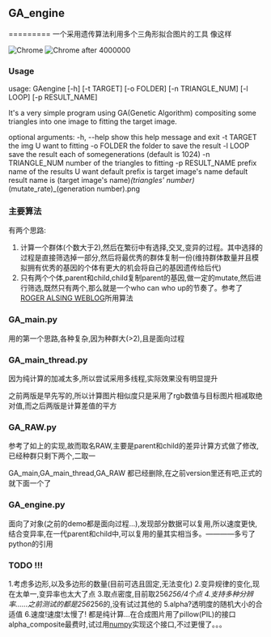 ## GA_engine
=========
一个采用遗传算法利用多个三角形拟合图片的工具
像这样

![Chrome](https://raw.githubusercontent.com/pikeszfish/GA_engine/master/chrome.png)
![Chrome after 4000000](https://raw.githubusercontent.com/pikeszfish/GA_engine/master/chrome_100_1_4000000.png)


### Usage
usage: GAengine [-h] [-t TARGET] [-o FOLDER] [-n TRIANGLE_NUM] [-l LOOP] [-p RESULT_NAME]

It's a very simple program using GA(Genetic Algorithm) compositing some triangles into one image to fitting the target image.

optional arguments:
  -h, --help            show this help message and exit
  -t  TARGET            the img U want to fitting
  -o  FOLDER            the folder to save the result
  -l  LOOP              save the result each of somegenerations (default is 1024)
  -n  TRIANGLE_NUM      number of the triangles to fitting
  -p  RESULT_NAME       prefix name of the results U want
                        default prefix is target image's name
                        default result name is (target image's name)_(triangles' number)_(mutate_rate)_(generation number).png

### 主要算法
有两个思路:
1. 计算一个群体(个数大于2),然后在繁衍中有选择,交叉,变异的过程。其中选择的过程是直接筛选掉一部分,然后将最优秀的群体复制一份(维持群体数量并且模拟拥有优秀的基因的个体有更大的机会将自己的基因遗传给后代)
2. 只有两个个体,parent和child,child复制parent的基因,做一定的mutate,然后进行筛选,既然只有两个,那么就是一个who can who up的节奏了。参考了 [ROGER ALSING WEBLOG](http://rogeralsing.com/2008/12/07/genetic-programming-evolution-of-mona-lisa/)所用算法

### GA_main.py
用的第一个思路,各种复杂,因为种群大(>2),且是面向过程

### GA_main_thread.py
因为纯计算的加减太多,所以尝试采用多线程,实际效果没有明显提升

之前两版是早先写的,所以计算图片相似度只是采用了rgb数值与目标图片相减取绝对值,而之后两版是计算差值的平方
### GA_RAW.py
参考了如上<ROGER ALSING WEBLOG>的实现,故而取名RAW,主要是parent和child的差异计算方式做了修改,已经种群只剩下两个,二取一

GA_main,GA_main_thread,GA_RAW 都已经删除,在之前version里还有吧,正式的就下面一个了
### GA_engine.py
面向了对象(之前的demo都是面向过程...),发现部分数据可以复用,所以速度更快,结合变异率,在一代parent和child中,可以复用的量其实相当多。————多亏了python的引用

### TODO !!!
1.考虑多边形,以及多边形的数量(目前可选且固定,无法变化)
2.变异规律的变化,现在太单一,变异率也太大了点
3.取点密度,目前取256*256/4个点
4.支持多种分辨率......之前测试的都是256*256的,没有试过其他的
5.alpha?透明度的随机大小的合适值
6.速度!速度!太慢了! 都是纯计算...在合成图片用了pillow(PIL)的接口alpha_composite最费时,试过用[numpy](http://stackoverflow.com/questions/3374878/with-the-python-imaging-library-pil-how-does-one-compose-an-image-with-an-alp)实现这个接口,不过更慢了。。。